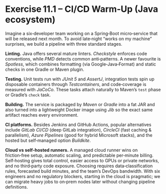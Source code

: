 # Exercise 11.1 – CI/CD Warm‑Up (Java ecosystem)

Imagine a six‑developer team working on a Spring‑Boot micro‑service that will be released next month.  To avoid late‑night “works on my machine” surprises, we build a pipeline with three standard stages.

**Linting.**  Java offers several mature linters.  *Checkstyle* enforces code conventions, while *PMD* detects common anti‑patterns.  A newer favourite is *Spotless*, which combines formatting (via Google‑Java‑Format) and static checks in one Gradle or Maven plugin.

**Testing.**  Unit tests run with *JUnit 5* and *AssertJ*, integration tests spin up disposable containers through *Testcontainers*, and code‑coverage is measured with *JaCoCo*.  These tasks attach naturally to Maven’s `test` phase or Gradle’s `check` task.

**Building.**  The service is packaged by *Maven* or *Gradle* into a fat JAR and also turned into a lightweight Docker image using *Jib* so the exact same artifact reaches every environment.

**CI platforms.**  Besides Jenkins and GitHub Actions, popular alternatives include *GitLab CI/CD* (deep GitLab integration), *CircleCI* (fast caching & parallelism), *Azure Pipelines* (good for hybrid Microsoft stacks), and the hosted but self‑managed option *Buildkite*.

**Cloud vs self‑hosted runners.**  A managed cloud runner wins on friction‑free setup, automatic scaling, and predictable per‑minute billing.  Self‑hosting gives total control, easier access to GPUs or private networks, and no third‑party code exposure.  Choosing requires data‑classification rules, forecasted build minutes, and the team’s DevOps bandwidth.  With six engineers and no regulatory blockers, starting in the cloud is pragmatic; we can migrate heavy jobs to on‑prem nodes later without changing pipeline definitions.

